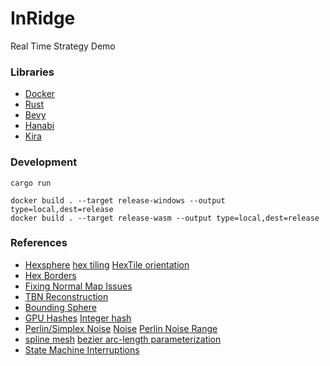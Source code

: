# InRidge

Real Time Strategy Demo

### Libraries

- [Docker](https://www.docker.com/)
- [Rust](https://www.rust-lang.org/tools/install)
- [Bevy](https://github.com/bevyengine/bevy)
- [Hanabi](https://github.com/djeedai/bevy_hanabi)
- [Kira](https://github.com/NiklasEi/bevy_kira_audio)

### Development

```shell
cargo run
```

```shell
docker build . --target release-windows --output type=local,dest=release
docker build . --target release-wasm --output type=local,dest=release
```

### References

- [Hexsphere](https://devforum.roblox.com/t/hex-planets-dev-blog-i-generating-the-hex-sphere/769805) [hex tiling](https://www.redblobgames.com/x/1640-hexagon-tiling-of-sphere/) [HexTile orientation](https://gamedev.stackexchange.com/questions/125201/how-to-orient-a-hexagonal-tile-on-a-geodesic-sphere-goldberg-polyhedron)
- [Hex Borders](https://www.redblobgames.com/x/1541-hex-region-borders/)
- [Fixing Normal Map Issues](https://bgolus.medium.com/generating-perfect-normal-maps-for-unity-f929e673fc57#c508)
- [TBN Reconstruction](http://www.thetenthplanet.de/archives/1180)
- [Bounding Sphere](http://help.agi.com/AGIComponents/html/BlogBoundingSphere.htm)
- [GPU Hashes](https://www.shadertoy.com/view/XlGcRh) [Integer hash](https://nullprogram.com/blog/2018/07/31/)
- [Perlin/Simplex Noise](https://weber.itn.liu.se/~stegu/simplexnoise/simplexnoise.pdf) [Noise](https://github.com/Auburn/FastNoiseLite) [Perlin Noise Range](https://digitalfreepen.com/2017/06/20/range-perlin-noise.html)
- [spline mesh](https://www.youtube.com/watch?v=o9RK6O2kOKo) [bezier arc-length parameterization](https://gamedev.stackexchange.com/questions/5373/moving-ships-between-two-planets-along-a-bezier-missing-some-equations-for-acce/5427#5427)
- [State Machine Interruptions](https://arrowinmyknee.com/2020/10/16/interruption-to-self-in-unity/)
